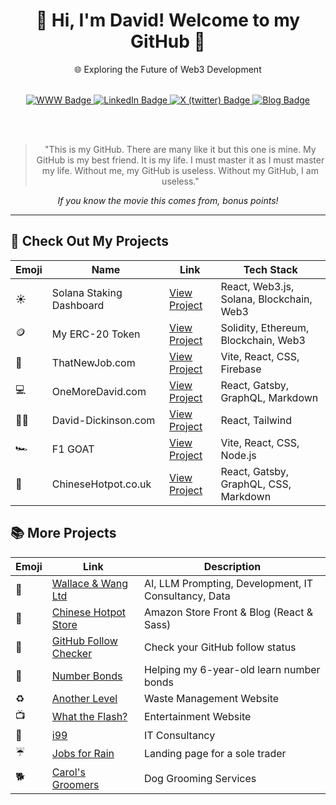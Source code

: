 <div id="main" align="center">
  <h1>👋 Hi, I'm David! Welcome to my GitHub 🚀</h1>
  <p>🌐 Exploring the Future of Web3 Development</p>
  <br>

  <div id="badges" align="center">
    <a href="https://www.david-dickinson.com">
      <img src="https://img.shields.io/static/v1?label=&message=Website&color=purple" alt="WWW Badge"/>
    </a>
    <a href="https://www.linkedin.com/in/david-dickinson-b3704731">
      <img src="https://img.shields.io/static/v1?label=&message=LinkedIn&color=blue" alt="LinkedIn Badge"/>
    </a>
    <a href="https://twitter.com/oneMore_David">
      <img src="https://img.shields.io/static/v1?label=&message=X (twitter)&color=black" alt="X (twitter) Badge"/>
    </a>
    <a href="https://www.oneMoreDavid.com">
      <img src="https://img.shields.io/static/v1?label=&message=Blog&color=green" alt="Blog Badge"/>
    </a>
    
  </div>

  <br><br>

  <blockquote align="center">
    "This is my GitHub. There are many like it but this one is mine. My GitHub is my best friend. It is my life. I must master it as I must master my life. Without me, my GitHub is useless. Without my GitHub, I am useless."
  </blockquote>
  <em> If you know the movie this comes from, bonus points!</em>

  <hr>
</div>

## 🚀 Check Out My Projects
<div align="center">
  <table>
    <thead>
      <tr>
        <th>Emoji</th>
        <th>Name</th>
        <th>Link</th>
        <th>Tech Stack</th>
      </tr>
    </thead>
    <tbody>
      <tr>
        <td>☀️</td>
        <td>Solana Staking Dashboard</td>
        <td><a href="https://github.com/rnddave/solana-staking-dashboard">View Project</a></td>
        <td>React, Web3.js, Solana, Blockchain, Web3</td>
      </tr>
      <tr>
        <td>🪙</td>
        <td>My ERC-20 Token</td>
        <td><a href="https://github.com/rnddave/blockchain-101/blob/main/erc20-wallace-token.sol">View Project</a></td>
        <td>Solidity, Ethereum, Blockchain, Web3</td>
      </tr>
      <tr>
        <td>🏢</td>
        <td>ThatNewJob.com</td>
        <td><a href="https://thatnewjob.com">View Project</a></td>
        <td>Vite, React, CSS, Firebase</td>
      </tr>
      <tr>
        <td>💻</td>
        <td>OneMoreDavid.com</td>
        <td><a href="https://onemoredavid.com">View Project</a></td>
        <td>React, Gatsby, GraphQL, Markdown</td>
      </tr>
      <tr>
        <td>👨‍💻</td>
        <td>David-Dickinson.com</td>
        <td><a href="https://david-dickinson.com">View Project</a></td>
        <td>React, Tailwind</td>
      </tr>
      <tr>
        <td>🏎️</td>
        <td>F1 GOAT</td>
        <td><a href="https://f1-goat.com">View Project</a></td>
        <td>Vite, React, CSS, Node.js</td>
      </tr>
      <tr>
        <td>🥘</td>
        <td>ChineseHotpot.co.uk</td>
        <td><a href="https://chinesehotpot.co.uk">View Project</a></td>
        <td>React, Gatsby, GraphQL, CSS, Markdown</td>
      </tr>
    </tbody>
  </table>
</div>

## 📚 More Projects
<div align="center">
  <table>
    <thead>
      <tr>
        <th>Emoji</th>
        <th>Link</th>
        <th>Description</th>
      </tr>
    </thead>
    <tbody>
      <tr>
        <td>🚀</td>
        <td><a href="https://wallaceandwang.com">Wallace & Wang Ltd</a></td>
        <td>AI, LLM Prompting, Development, IT Consultancy, Data</td>
      </tr>
      <tr>
        <td>🥘</td>
        <td><a href="https://chinese-hotpot.netlify.app/">Chinese Hotpot Store</a></td>
        <td>Amazon Store Front & Blog (React & Sass)</td>
      </tr>
      <tr>
        <td>👀</td>
        <td><a href="https://github-following.netlify.app/">GitHub Follow Checker</a></td>
        <td>Check your GitHub follow status</td>
      </tr>
      <tr>
        <td>🧮</td>
        <td><a href="https://number-bonds.netlify.app/">Number Bonds</a></td>
        <td>Helping my 6-year-old learn number bonds</td>
      </tr>
      <tr>
        <td>♻️</td>
        <td><a href="https://another-level.company">Another Level</a></td>
        <td>Waste Management Website</td>
      </tr>
      <tr>
        <td>📺</td>
        <td><a href="https://whattheflash.com">What the Flash?</a></td>
        <td>Entertainment Website</td>
      </tr>
      <tr>
        <td>🛜</td>
        <td><a href="https://melodious-speculoos-33028d.netlify.app">i99</a></td>
        <td>IT Consultancy</td>
      </tr>
      <tr>
        <td>☔</td>
        <td><a href="https://jobs-for-rain.netlify.app">Jobs for Rain</a></td>
        <td>Landing page for a sole trader</td>
      </tr>
      <tr>
        <td>🐕</td>
        <td><a href="https://gleaming-centaur-9d0521.netlify.app">Carol's Groomers</a></td>
        <td>Dog Grooming Services</td>
      </tr>
    </tbody>
  </table>
</div>

